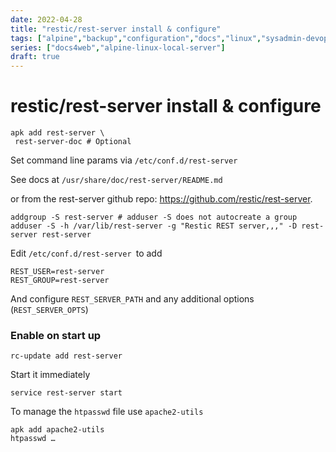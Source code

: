 ```yaml
---
date: 2022-04-28
title: "restic/rest-server install & configure"
tags: ["alpine","backup","configuration","docs","linux","sysadmin-devops"]
series: ["docs4web","alpine-linux-local-server"]
draft: true
---
```


# restic/rest-server install & configure





    apk add rest-server \
     rest-server-doc # Optional

Set command line params via ``/etc/conf.d/rest-server``

See docs at ``/usr/share/doc/rest-server/README.md``

or from the rest-server github repo: <https://github.com/restic/rest-server>.

    addgroup -S rest-server # adduser -S does not autocreate a group
    adduser -S -h /var/lib/rest-server -g "Restic REST server,,," -D rest-server rest-server

Edit ``/etc/conf.d/rest-server ``to add

    REST_USER=rest-server
    REST_GROUP=rest-server

And configure `REST_SERVER_PATH` and any additional options (`REST_SERVER_OPTS`)

### Enable on start up

    rc-update add rest-server 

Start it immediately

    service rest-server start

To manage the ``htpasswd`` file use ``apache2-utils``

    apk add apache2-utils
    htpasswd …
